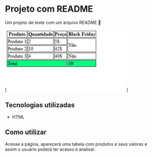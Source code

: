 # Projeto com README
Um projeto de teste com um arquivo README 📌

[<img src="./giftela.gif" alt="gif da tela inicial do projeto tabela">]

## Tecnologias utilizadas
- HTML

## Como utilizar
Acesse a página, aparecerá uma tabela com produtos e seus valores e assim o usuário poderá ter acesso e analisar.